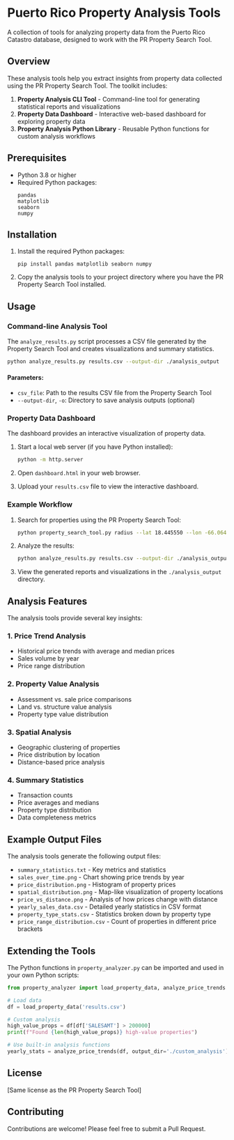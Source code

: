 # Puerto Rico Property Analysis Tools

A collection of tools for analyzing property data from the Puerto Rico Catastro database, designed to work with the PR Property Search Tool.

## Overview

These analysis tools help you extract insights from property data collected using the PR Property Search Tool. The toolkit includes:

1. **Property Analysis CLI Tool** - Command-line tool for generating statistical reports and visualizations
2. **Property Data Dashboard** - Interactive web-based dashboard for exploring property data
3. **Property Analysis Python Library** - Reusable Python functions for custom analysis workflows

## Prerequisites

- Python 3.8 or higher
- Required Python packages:
  ```
  pandas
  matplotlib
  seaborn
  numpy
  ```

## Installation

1. Install the required Python packages:
   ```
   pip install pandas matplotlib seaborn numpy
   ```

2. Copy the analysis tools to your project directory where you have the PR Property Search Tool installed.

## Usage

### Command-line Analysis Tool

The `analyze_results.py` script processes a CSV file generated by the Property Search Tool and creates visualizations and summary statistics.

```bash
python analyze_results.py results.csv --output-dir ./analysis_output
```

#### Parameters:
- `csv_file`: Path to the results CSV file from the Property Search Tool
- `--output-dir`, `-o`: Directory to save analysis outputs (optional)

### Property Data Dashboard

The dashboard provides an interactive visualization of property data.

1. Start a local web server (if you have Python installed):
   ```bash
   python -m http.server
   ```

2. Open `dashboard.html` in your web browser.

3. Upload your `results.csv` file to view the interactive dashboard.

### Example Workflow

1. Search for properties using the PR Property Search Tool:
   ```bash
   python property_search_tool.py radius --lat 18.445550 --lon -66.064836 --radius 1.5 --output results.csv
   ```

2. Analyze the results:
   ```bash
   python analyze_results.py results.csv --output-dir ./analysis_output
   ```

3. View the generated reports and visualizations in the `./analysis_output` directory.

## Analysis Features

The analysis tools provide several key insights:

### 1. Price Trend Analysis
- Historical price trends with average and median prices
- Sales volume by year
- Price range distribution

### 2. Property Value Analysis
- Assessment vs. sale price comparisons
- Land vs. structure value analysis
- Property type value distribution

### 3. Spatial Analysis
- Geographic clustering of properties
- Price distribution by location
- Distance-based price analysis

### 4. Summary Statistics
- Transaction counts
- Price averages and medians
- Property type distribution
- Data completeness metrics

## Example Output Files

The analysis tools generate the following output files:

- `summary_statistics.txt` - Key metrics and statistics
- `sales_over_time.png` - Chart showing price trends by year
- `price_distribution.png` - Histogram of property prices
- `spatial_distribution.png` - Map-like visualization of property locations
- `price_vs_distance.png` - Analysis of how prices change with distance
- `yearly_sales_data.csv` - Detailed yearly statistics in CSV format
- `property_type_stats.csv` - Statistics broken down by property type
- `price_range_distribution.csv` - Count of properties in different price brackets

## Extending the Tools

The Python functions in `property_analyzer.py` can be imported and used in your own Python scripts:

```python
from property_analyzer import load_property_data, analyze_price_trends

# Load data
df = load_property_data('results.csv')

# Custom analysis
high_value_props = df[df['SALESAMT'] > 200000]
print(f"Found {len(high_value_props)} high-value properties")

# Use built-in analysis functions
yearly_stats = analyze_price_trends(df, output_dir='./custom_analysis')
```

## License

[Same license as the PR Property Search Tool]

## Contributing

Contributions are welcome! Please feel free to submit a Pull Request.
